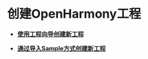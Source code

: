 # 创建OpenHarmony工程



- **[使用工程向导创建新工程](use-wizard-to-create-project.md)**

- **[通过导入Sample方式创建新工程](import-sample-to-create-project.md)**